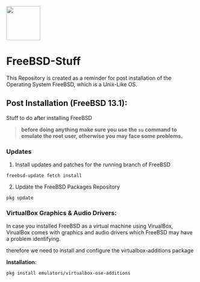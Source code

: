 <img height=90px src="https://external-content.duckduckgo.com/iu/?u=https%3A%2F%2Fwiki.installgentoo.com%2Fimages%2Fthumb%2F0%2F0a%2FFreebsd.png%2F300px-Freebsd.png&f=1&nofb=1">


# FreeBSD-Stuff
This Repository is created as a reminder for post installation of the Operating System FreeBSD,
which is a Unix-Like OS.


## Post Installation (FreeBSD 13.1):
Stuff to do after installing FreeBSD

> **before doing anything make sure you use the `su` command to
emulate the root user, otherwise you may face some problems.**

### Updates
1. Install updates and patches for the running branch of FreeBSD
```
freebsd-update fetch install
```

2. Update the FreeBSD Packages Repository
```
pkg update
```

### VirtualBox Graphics & Audio Drivers:
In case you installed FreeBSD as a virtual machine using VirualBox,
VirualBox comes with graphics and audio drivers which FreeBSD may have
a problem identifying.

therefore we need to install and configure the virtualbox-additions package

**Installation:**
```
pkg install emulators/virtualbox-ose-additions
```
